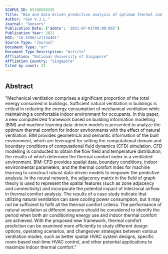 ```yaml
---
SCOPUS_ID: 85108589325
Title: "Bim and data-driven predictive analysis of optimum thermal comfort for indoor environment"
Author: "Gan V.J.L."
Journal: "Sensors"
Publication Date: {'$date': '2021-07-01T00:00:00Z'}
Publication Year: 2021
DOI: "10.3390/s21134401"
Source Type: "Journal"
Document Type: "ar"
Document Type Description: "Article"
Affliation: "National University of Singapore"
Affliation Country: "Singapore"
Cited by count: 22
---
```


## Abstract
"Mechanical ventilation comprises a significant proportion of the total energy consumed in buildings. Sufficient natural ventilation in buildings is critical in reducing the energy consumption of mechanical ventilation while maintaining a comfortable indoor environment for occupants. In this paper, a new computerized framework based on building information modelling (BIM) and machine learning data-driven models is presented to analyze the optimum thermal comfort for indoor environments with the effect of natural ventilation. BIM provides geometrical and semantic information of the built environment, which are leveraged for setting the computational domain and boundary conditions of computational fluid dynamics (CFD) simulation. CFD modelling is conducted to obtain the flow field and temperature distribution, the results of which determine the thermal comfort index in a ventilated environment. BIM–CFD provides spatial data, boundary conditions, indoor environmental parameters, and the thermal comfort index for machine learning to construct robust data-driven models to empower the predictive analysis. In the neural network, the adjacency matrix in the field of graph theory is used to represent the spatial features (such as zone adjacency and connectivity) and incorporate the potential impact of interzonal airflow in thermal comfort analysis. The results of a case study indicate that utilizing natural ventilation can save cooling power consumption, but it may not be sufficient to fulfil all the thermal comfort criteria. The performance of natural ventilation at different seasons should be considered to identify the period when both air conditioning energy use and indoor thermal comfort are achieved. With the proposed new framework, thermal comfort prediction can be examined more efficiently to study different design options, operating scenarios, and changeover strategies between various ventilation modes, such as better spatial HVAC system designs, specific room-based real-time HVAC control, and other potential applications to maximize indoor thermal comfort."
